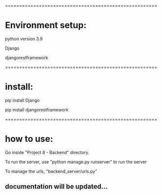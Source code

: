 ======================================================

# Environment setup:

python version 3.9

Django

djangorestframework

======================================================

# install:

pip install Django

pip install djangorestframework

======================================================

# how to use:

Go inside "Project 8 - Backend" directory.

To run the server, use "python manage.py runserver" to run the server

To manage the urls, "backend_server/urls.py"


## documentation will be updated...